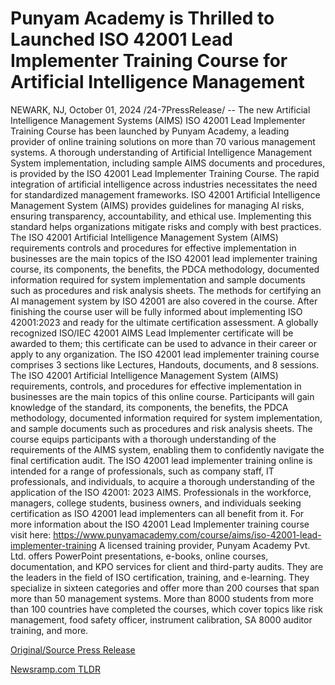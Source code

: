 # Punyam Academy is Thrilled to Launched ISO 42001 Lead Implementer Training Course for Artificial Intelligence Management

NEWARK, NJ, October 01, 2024 /24-7PressRelease/ -- The new Artificial Intelligence Management Systems (AIMS) ISO 42001 Lead Implementer Training Course has been launched by Punyam Academy, a leading provider of online training solutions on more than 70 various management systems. A thorough understanding of Artificial Intelligence Management System implementation, including sample AIMS documents and procedures, is provided by the ISO 42001 Lead Implementer Training Course. The rapid integration of artificial intelligence across industries necessitates the need for standardized management frameworks. ISO 42001 Artificial Intelligence Management System (AIMS) provides guidelines for managing AI risks, ensuring transparency, accountability, and ethical use. Implementing this standard helps organizations mitigate risks and comply with best practices.  The ISO 42001 Artificial Intelligence Management System (AIMS) requirements controls and procedures for effective implementation in businesses are the main topics of the ISO 42001 lead implementer training course, its components, the benefits, the PDCA methodology, documented information required for system implementation and sample documents such as procedures and risk analysis sheets. The methods for certifying an AI management system by ISO 42001 are also covered in the course. After finishing the course user will be fully informed about implementing ISO 42001:2023 and ready for the ultimate certification assessment. A globally recognized ISO/IEC 42001 AIMS Lead Implementer certificate will be awarded to them; this certificate can be used to advance in their career or apply to any organization.   The ISO 42001 lead implementer training course comprises 3 sections like Lectures, Handouts, documents, and 8 sessions. The ISO 42001 Artificial Intelligence Management System (AIMS) requirements, controls, and procedures for effective implementation in businesses are the main topics of this online course. Participants will gain knowledge of the standard, its components, the benefits, the PDCA methodology, documented information required for system implementation, and sample documents such as procedures and risk analysis sheets. The course equips participants with a thorough understanding of the requirements of the AIMS system, enabling them to confidently navigate the final certification audit.  The ISO 42001 lead implementer training online is intended for a range of professionals, such as company staff, IT professionals, and individuals, to acquire a thorough understanding of the application of the ISO 42001: 2023 AIMS. Professionals in the workforce, managers, college students, business owners, and individuals seeking certification as ISO 42001 lead implementers can all benefit from it. For more information about the ISO 42001 Lead Implementer training course visit here: https://www.punyamacademy.com/course/aims/iso-42001-lead-implementer-training  A licensed training provider, Punyam Academy Pvt. Ltd. offers PowerPoint presentations, e-books, online courses, documentation, and KPO services for client and third-party audits. They are the leaders in the field of ISO certification, training, and e-learning. They specialize in sixteen categories and offer more than 200 courses that span more than 50 management systems. More than 8000 students from more than 100 countries have completed the courses, which cover topics like risk management, food safety officer, instrument calibration, SA 8000 auditor training, and more. 

[Original/Source Press Release](https://www.24-7pressrelease.com/press-release/514803/punyam-academy-is-thrilled-to-launched-iso-42001-lead-implementer-training-course-for-artificial-intelligence-management) 

[Newsramp.com TLDR](https://newsramp.com/None) 